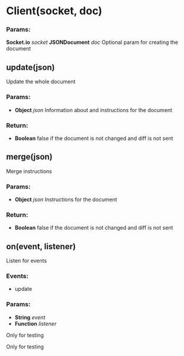 

<!-- Start src/client.js -->

# Client(socket, doc)

### Params:

**Socket.io** *socket* 
**JSONDocument** *doc* Optional param for creating the document

## update(json)

Update the whole document

### Params:

* **Object** *json* Information about and instructions for the document

### Return:

* **Boolean** false if the document is not changed and diff is not sent

## merge(json)

Merge instructions

### Params:

* **Object** *json* Instructions for the document

### Return:

* **Boolean** false if the document is not changed and diff is not sent

## on(event, listener)

Listen for events

### Events:

* update

### Params:

* **String** *event* 
* **Function** *listener* 

Only for testing

Only for testing

<!-- End src/client.js -->

